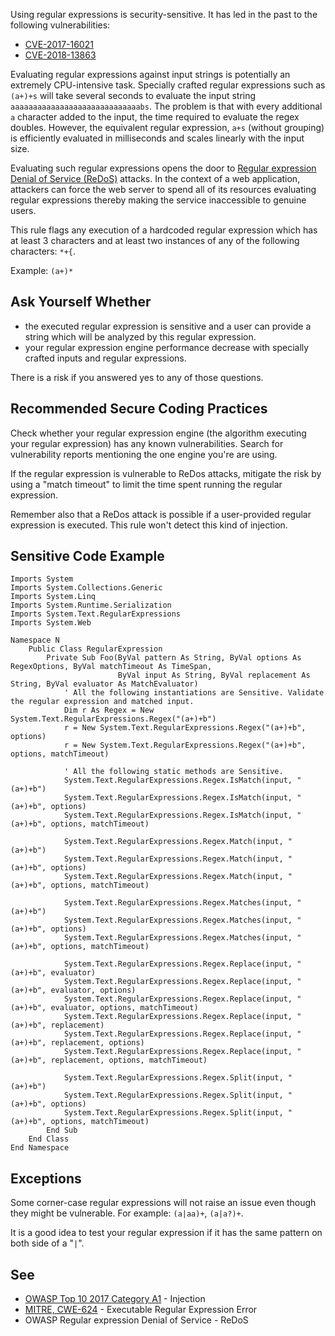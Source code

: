 
Using regular expressions is security-sensitive. It has led in the past to the following vulnerabilities:

- [CVE-2017-16021](http://cve.mitre.org/cgi-bin/cvename.cgi?name=CVE-2017-16021)
- [CVE-2018-13863](http://cve.mitre.org/cgi-bin/cvename.cgi?name=CVE-2018-13863)


Evaluating regular expressions against input strings is potentially an extremely CPU-intensive task. Specially crafted regular expressions such as `(a+)+s` will take several seconds to evaluate the input string `aaaaaaaaaaaaaaaaaaaaaaaaaaaaabs`. The problem is that with every additional `a` character added to the input, the time required to evaluate the regex doubles. However, the equivalent regular expression, `a+s` (without grouping) is efficiently evaluated in milliseconds and scales linearly with the input size.

Evaluating such regular expressions opens the door to [Regular expression Denial of Service (ReDoS)](https://www.owasp.org/index.php/Regular_expression_Denial_of_Service_-_ReDoS) attacks. In the context of a web application, attackers can force the web server to spend all of its resources evaluating regular expressions thereby making the service inaccessible to genuine users.

This rule flags any execution of a hardcoded regular expression which has at least 3 characters and at least two instances of any of the following characters: `*+{`.

Example: `(a+)*`

## Ask Yourself Whether

- the executed regular expression is sensitive and a user can provide a string which will be analyzed by this regular expression.
- your regular expression engine performance decrease with specially crafted inputs and regular expressions.


There is a risk if you answered yes to any of those questions.

## Recommended Secure Coding Practices

Check whether your regular expression engine (the algorithm executing your regular expression) has any known vulnerabilities. Search for vulnerability reports mentioning the one engine you're are using.

If the regular expression is vulnerable to ReDos attacks, mitigate the risk by using a "match timeout" to limit the time spent running the regular expression.

Remember also that a ReDos attack is possible if a user-provided regular expression is executed. This rule won't detect this kind of injection.

## Sensitive Code Example


    Imports System
    Imports System.Collections.Generic
    Imports System.Linq
    Imports System.Runtime.Serialization
    Imports System.Text.RegularExpressions
    Imports System.Web
    
    Namespace N
        Public Class RegularExpression
            Private Sub Foo(ByVal pattern As String, ByVal options As RegexOptions, ByVal matchTimeout As TimeSpan,
                            ByVal input As String, ByVal replacement As String, ByVal evaluator As MatchEvaluator)
                ' All the following instantiations are Sensitive. Validate the regular expression and matched input.
                Dim r As Regex = New System.Text.RegularExpressions.Regex("(a+)+b")
                r = New System.Text.RegularExpressions.Regex("(a+)+b", options)
                r = New System.Text.RegularExpressions.Regex("(a+)+b", options, matchTimeout)
    
                ' All the following static methods are Sensitive.
                System.Text.RegularExpressions.Regex.IsMatch(input, "(a+)+b")
                System.Text.RegularExpressions.Regex.IsMatch(input, "(a+)+b", options)
                System.Text.RegularExpressions.Regex.IsMatch(input, "(a+)+b", options, matchTimeout)
    
                System.Text.RegularExpressions.Regex.Match(input, "(a+)+b")
                System.Text.RegularExpressions.Regex.Match(input, "(a+)+b", options)
                System.Text.RegularExpressions.Regex.Match(input, "(a+)+b", options, matchTimeout)
    
                System.Text.RegularExpressions.Regex.Matches(input, "(a+)+b")
                System.Text.RegularExpressions.Regex.Matches(input, "(a+)+b", options)
                System.Text.RegularExpressions.Regex.Matches(input, "(a+)+b", options, matchTimeout)
    
                System.Text.RegularExpressions.Regex.Replace(input, "(a+)+b", evaluator)
                System.Text.RegularExpressions.Regex.Replace(input, "(a+)+b", evaluator, options)
                System.Text.RegularExpressions.Regex.Replace(input, "(a+)+b", evaluator, options, matchTimeout)
                System.Text.RegularExpressions.Regex.Replace(input, "(a+)+b", replacement)
                System.Text.RegularExpressions.Regex.Replace(input, "(a+)+b", replacement, options)
                System.Text.RegularExpressions.Regex.Replace(input, "(a+)+b", replacement, options, matchTimeout)
    
                System.Text.RegularExpressions.Regex.Split(input, "(a+)+b")
                System.Text.RegularExpressions.Regex.Split(input, "(a+)+b", options)
                System.Text.RegularExpressions.Regex.Split(input, "(a+)+b", options, matchTimeout)
            End Sub
        End Class
    End Namespace


## Exceptions

Some corner-case regular expressions will not raise an issue even though they might be vulnerable. For example: `(a|aa)+`, `(a|a?)+`.

It is a good idea to test your regular expression if it has the same pattern on both side of a "`|`".

## See

- [OWASP Top 10 2017 Category A1](https://www.owasp.org/index.php/Top_10-2017_A1-Injection) - Injection
- [MITRE, CWE-624](https://www.owasp.org/index.php/Regular_expression_Denial_of_Service_-_ReDoS) - Executable Regular Expression Error<br>
- OWASP Regular expression Denial of Service - ReDoS

